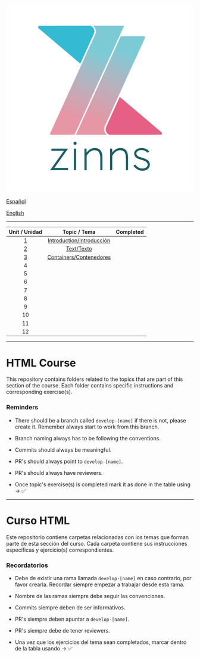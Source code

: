 ![zinns.io](zinns.png)

[Español](#curso-html)

[English](#html-course)

---

|   Unit / Unidad         |        Topic / Tema                           | Completed |
| :---------------------: | :-------------------------------------------: | :-------: |
| [1](./01/intro.md)      | [Introduction/Introducción](./01/intro.md)    |           |
| [2](./02/text.md)       | [Text/Texto](./02/text.md)                    |           |
| [3](./03/containers.md) | [Containers/Contenedores](./03/containers.md) |           |
|         4               |                                               |           |
|         5               |                                               |           |
|         6               |                                               |           |
|         7               |                                               |           |
|         8               |                                               |           |
|         9               |                                               |           |
|        10               |                                               |           |
|        11               |                                               |           |
|        12               |                                               |           |

---

# HTML Course

This repository contains folders related to the topics that are part of this section of the course. Each folder contains specific instructions and corresponding exercise(s).

### Reminders

- There should be a branch called `develop-[name]` if there is not, please create it. Remember always start to work from this branch.

- Branch naming always has to be following the conventions.

- Commits should always be meaningful.

- PR's should always point to `develop-[name]`.

- PR's should always have reviewers.

- Once topic's exercise(s) is completed mark it as done in the table using -> ✅

---

# Curso HTML

Este repositorio contiene carpetas relacionadas con los temas que forman parte de esta sección del curso. Cada carpeta contiene sus instrucciones específicas y ejercicio(s) correspondientes.

### Recordatorios

- Debe de existir una rama llamada `develop-[name]` en caso contrario, por favor crearla. Recordar siempre empezar a trabajar desde esta rama.

- Nombre de las ramas siempre debe seguir las convenciones.

- Commits siempre deben de ser informativos.

- PR's siempre deben apuntar a `develop-[name]`.

- PR's siempre debe de tener reviewers.

- Una vez que los ejercicios del tema sean completados, marcar dentro de la tabla usando -> ✅
